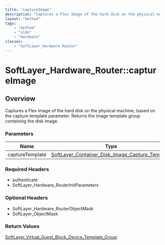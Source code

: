 ```yaml
---
title: "captureImage"
description: "Captures a Flex Image of the hard disk on the physical machine, based on the capture template parameter. Returns the ima... "
layout: "method"
tags:
    - "method"
    - "sldn"
    - "Hardware"
classes:
    - "SoftLayer_Hardware_Router"
---
```

# SoftLayer_Hardware_Router::captureImage
## Overview 
Captures a Flex Image of the hard disk on the physical machine, based on the capture template parameter. Returns the image template group containing the disk image. 

### Parameters 
|Name | Type | Description |
| --- | --- | --- |
|captureTemplate| <a href='/reference/datatypes/SoftLayer_Container_Disk_Image_Capture_Template'>SoftLayer_Container_Disk_Image_Capture_Template </a>| |


### Required Headers
* authenticate
* SoftLayer_Hardware_RouterInitParameters

### Optional Headers
* SoftLayer_Hardware_RouterObjectMask
* SoftLayer_ObjectMask

### Return Values
<a href='/reference/datatypes/SoftLayer_Virtual_Guest_Block_Device_Template_Group'>SoftLayer_Virtual_Guest_Block_Device_Template_Group </a>
